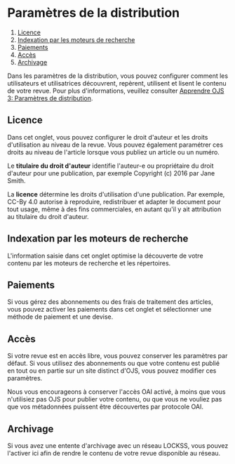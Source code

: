# Paramètres de la distribution

1. [Licence](distribution-settings#license)
1. [Indexation par les moteurs de recherche](distribution-settings#indexing)
1. [Paiements](distribution-settings#payments)
1. [Accès](distribution-settings#access)
1. [Archivage](distribution-settings#archiving)

Dans les paramètres de la distribution, vous pouvez configurer comment les utilisateurs et utilisatrices découvrent, repèrent, utilisent et lisent le contenu de votre revue. Pour plus d'informations, veuillez consulter [Apprendre OJS 3: Paramètres de distribution](https://docs.pkp.sfu.ca/learning-ojs/fr/settings-distribution).

## <a name="license"></a>Licence
Dans cet onglet, vous pouvez configurer le droit d'auteur et les droits d'utilisation au niveau de la revue. Vous pouvez également paramétrer ces droits au niveau de l'article lorsque vous publiez un article ou un numéro. 

Le **titulaire du droit d'auteur** identifie l'auteur-e ou propriétaire du droit d'auteur pour une publication, par exemple Copyright (c) 2016 par Jane Smith.

La **licence** détermine les droits d'utilisation d'une publication. Par exemple, CC-By 4.0 autorise à reproduire, redistribuer et adapter le document pour tout usage, même à des fins commerciales, en autant qu'il y ait attribution au titulaire du droit d'auteur.

## <a name="indexing"></a>Indexation par les moteurs de recherche
L'information saisie dans cet onglet optimise la découverte de votre contenu par les moteurs de recherche et les répertoires.

## <a name="payments"></a>Paiements
Si vous gérez des abonnements ou des frais de traitement des articles, vous pouvez activer les paiements dans cet onglet et sélectionner une méthode de paiement et une devise.

## <a name="access"></a>Accès
Si votre revue est en accès libre, vous pouvez conserver les paramètres par défaut. Si vous utilisez des abonnements ou que votre contenu est publié en tout ou en partie sur un site distinct d'OJS, vous pouvez modifier ces paramètres.

Nous vous encourageons à conserver l'accès OAI activé, à moins que vous n'utilisiez pas OJS pour publier votre contenu, ou que vous ne vouliez pas que vos métadonnées puissent être découvertes par protocole OAI.

## <a name="archiving"></a>Archivage
Si vous avez une entente d'archivage avec un réseau LOCKSS, vous pouvez l'activer ici afin de rendre le contenu de votre revue disponible au réseau.

